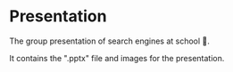 # Presentation
The group presentation of search engines at school 🏫. 

It contains the ".pptx" file and images for the presentation. 
